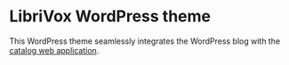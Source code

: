 # LibriVox WordPress theme

This WordPress theme seamlessly integrates the WordPress blog with the [catalog
web application](https://github.com/LibriVox/librivox-catalog).
